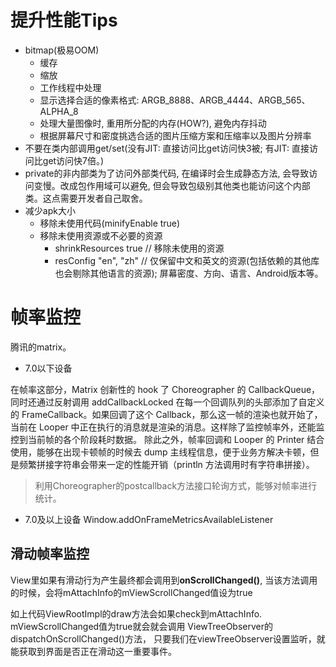 # 提升性能Tips

- bitmap(极易OOM)
  - 缓存
  - 缩放
  - 工作线程中处理
  - 显示选择合适的像素格式: ARGB_8888、ARGB_4444、ARGB_565、ALPHA_8
  - 处理大量图像时, 重用所分配的内存(HOW?), 避免内存抖动
  - 根据屏幕尺寸和密度挑选合适的图片压缩方案和压缩率以及图片分辨率
- 不要在类内部调用get/set(没有JIT: 直接访问比get访问快3被; 有JIT: 直接访问比get访问快7倍。)
- private的非内部类为了访问外部类代码, 在编译时会生成静态方法, 会导致访问变慢。改成包作用域可以避免, 但会导致包级别其他类也能访问这个内部类。这点需要开发者自己取舍。
- 减少apk大小
  - 移除未使用代码(minifyEnable true)
  - 移除未使用资源或不必要的资源
    - shrinkResources true // 移除未使用的资源
    - resConfig "en", "zh" // 仅保留中文和英文的资源(包括依赖的其他库也会剔除其他语言的资源); 屏幕密度、方向、语言、Android版本等。


# 帧率监控

腾讯的matrix。

- 7.0以下设备

在帧率这部分，Matrix 创新性的 hook 了 Choreographer 的 CallbackQueue，同时还通过反射调用 addCallbackLocked 在每一个回调队列的头部添加了自定义的 FrameCallback。如果回调了这个 Callback，那么这一帧的渲染也就开始了，当前在 Looper 中正在执行的消息就是渲染的消息。这样除了监控帧率外，还能监控到当前帧的各个阶段耗时数据。
除此之外，帧率回调和 Looper 的 Printer 结合使用，能够在出现卡顿帧的时候去 dump 主线程信息，便于业务方解决卡顿，但是频繁拼接字符串会带来一定的性能开销（println 方法调用时有字符串拼接）。

> 利用Choreographer的postcallback方法接口轮询方式，能够对帧率进行统计。

- 7.0及以上设备
Window.addOnFrameMetricsAvailableListener

## 滑动帧率监控

View里如果有滑动行为产生最终都会调用到**onScrollChanged()**,
当该方法调用的时候，会将mAttachInfo的mViewScrollChanged值设为true

如上代码ViewRootImpl的draw方法会如果check到mAttachInfo.
mViewScrollChanged值为true就会就会调用
ViewTreeObserver的dispatchOnScrollChanged()方法，
只要我们在viewTreeObserver设置监听，就能获取到界面是否正在滑动这一重要事件。